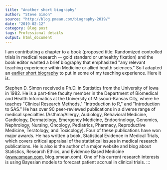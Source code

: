 ```yaml
---
title: "Another short biography"
author: "Steve Simon"
source: "http://blog.pmean.com/biography-2019/"
date: "2019-02-12"
category: Blog post
tags: Professional details
output: html_document
---
```


I am contributing a chapter to a book (proposed title: Randomized
controlled trials in medical research -- gold standard or unhealthy
fixation) and the book editor wanted a brief biography that emphasized
"any relevant teaching experience within Medicine or allied health
sciences." So I adapted an [earlier short
biography](../biography-2016/index.html) to put in some of my teaching
experience. Here it is.

<!---More--->

Stephen D. Simon received a Ph.D. in Statistics from the University of
Iowa in 1982. He is a part-time faculty member in the Department of
Biomedical and Health Informatics at the University of Missouri-Kansas
City, where he teaches "Clinical Research Methods," "Introduction to R,"
and "Introduction to SAS." He has over 90 peer-reviewed publications in
a diverse range of medical specialties (Asthma/Allergy, Audiology,
Behavioral Medicine, Cardiology, Dermatology, Emergency Medicine,
Endocrinology, Genomics, Nephrology, Nursing, Oncology, Pediatrics,
Pharmacy, Reproductive Medicine, Teratology, and Toxicology). Four of
these publications have won major awards. He has written a book,
Statistical Evidence in Medical Trials, which covers critical appraisal
of the statistical issues in medical research publications. He is also
is the author of a major website and blog about Statistics, Research
Ethics, and Evidence Based Medicine (www.pmean.com, blog.pmean.com). One
of his current research interests is using Bayesian models to forecast
patient accrual in clinical trials.
:::

